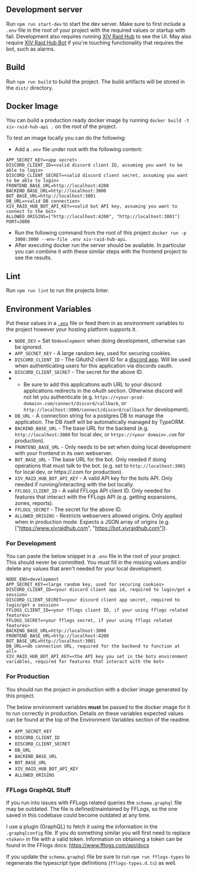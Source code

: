 ## Development server

Run `npm run start-dev` to start the dev server. Make sure to first include a `.env` file in the root of your project with the required values or startup with fail. Development also requires running [XIV Raid Hub](https://github.com/smithk58/xiv-raid-hub) to see the UI. May also require [XIV Raid Hub Bot](https://github.com/smithk58/xiv-raid-hub-bot) if you're touching functionality that requires the bot, such as alarms.

## Build

Run `npm run build` to build the project. The build artifacts will be stored in the `dist/` directory.

## Docker Image

You can build a production ready docker image by running `docker build -t xiv-raid-hub-api .` on the root of the project.

To test an image locally you can do the following:
* Add a `.env` file under root with the following content:
```
APP_SECRET_KEY=<app secret>
DISCORD_CLIENT_ID=<valid discord client ID, assuming you want to be able to login>
DISCORD_CLIENT_SECRET=<valid discord client secret, assuming you want to be able to login>
FRONTEND_BASE_URL=http://localhost:4200
BACKEND_BASE_URL=http://localhost:3000
BOT_BASE_URL=http://localhost:3001
DB_URL=<valid DB connection>
XIV_RAID_HUB_BOT_API_KEY=<valid bot API key, assuming you want to connect to the bot>
ALLOWED_ORIGINS=["http://localhost:4200", "http://localhost:3001"]
PORT=3000

```
* Run the following command from the root of this project `docker run -p 3000:3000 --env-file .env xiv-raid-hub-api`.
* After executing docker run the server should be available. In particular you can combine it with these similar steps with the frontend project to see the results.

## Lint

Run `npm run lint` to run the projects linter.

## Environment Variables
Put these values in a [`.env`](https://www.npmjs.com/package/dotenv) file or feed them in as environment variables to the
project however your hosting platform supports it. 
* `NODE_DEV` = Set to`development` when doing development, otherwise can be ignored.
* `APP_SECRET_KEY` - A large random key, used for securing cookies.
* `DISCORD_CLIENT_ID` - The OAuth2 client ID for a [discord app](https://discord.com/developers/applications). Will be used when authenticating users for this application via discords oauth.
* `DISCORD_CLIENT_SECRET` - The secret for the above ID.
* * Be sure to add this applications auth URL to your discord applications redirects in the oAuth section. Otherwise discord will not let you
authenticate (e.g. `https://<your-prod-domain>.com/connect/discord/callback`, or `http://localhost:3000/connect/discord/callback` for development).
* `DB_URL` - A connection string for a postgres DB to manage the application. The DB itself will be automatically managed by TypeORM.
* `BACKEND_BASE_URL` - The base URL for the backend (e.g. `http://localhost:3000` for local dev, or `https://<your domain>.com` for production).
* `FRONTEND_BASE_URL` - Only needs to be set when doing local development with your frontend in its own webserver.
* `BOT_BASE_URL` - The base URL for the bot. Only needed if doing operations that must talk to the bot. (e.g. set to `http://localhost:3001` for local dev, or https://<your bots domain>.com for production).
* `XIV_RAID_HUB_BOT_API_KEY` - A valid API key for the bots API. Only needed if running/interacting with the bot locally.
* `FFLOGS_CLIENT_ID` - A valid FFLogs API client ID. Only needed for features that interact with the FFLogs API (e.g. getting expansions, zones, reports).
* `FFLOGS_SECRET` - The secret for the above ID.
* `ALLOWED_ORIGINS` - Restricts webservers allowed origins. Only applied when in production mode. Expects a JSON array of origins (e.g. ["https://www.xivraidhub.com", "https://bot.xivraidhub.com"]).
### For Development
You can paste the below snippet in a `.env` file in the root of your project. This should never be committed. You must fill in
the missing values and/or delete any values that aren't needed for your local development.
```
NODE_ENV=development
APP_SECRET_KEY=<large random key, used for securing cookies>
DISCORD_CLIENT_ID=<your discord client app id, required to login/get a session>
DISCORD_CLIENT_SECRET=<your discord client app secret, required to login/get a session>
FFLOGS_CLIENT_ID=<your fflogs client ID, if your using fflogs related features>
FFLOGS_SECRET=<your fflogs secret, if your using fflogs related features>
BACKEND_BASE_URL=http://localhost:3000
FRONTEND_BASE_URL=http://localhost:4200
BOT_BASE_URL=http://localhost:3001
DB_URL=<db connection URL, required for the backend to function at all>
XIV_RAID_HUB_BOT_API_KEY=<the API key you set in the bots environment variables, required for features that interact with the bot>
```
### For Production
You should run the project in production with a docker image generated by this project.

The below environment variables **must** be passed to the docker image for it to run correctly in production. Details on
these variables expected values can be found at the top of the Environment Variables section of the readme.
* `APP_SECRET_KEY`
* `DISCORD_CLIENT_ID`
* `DISCORD_CLIENT_SECRET`
* `DB_URL`
* `BACKEND_BASE_URL`
* `BOT_BASE_URL`
* `XIV_RAID_HUB_BOT_API_KEY`
* `ALLOWED_ORIGINS`

### FFLogs GraphQL Stuff
If you run into issues with FFLogs related queries the `schema.graphql` file may be outdated. The file is defined/maintained by FFLogs, so the one saved in this codebase could become outdated at any time.

I use a plugin (GraphQL) to fetch it using the information in the `.graphqlconfig` file. If you do something similar you will first need to replace `<token>` in file with a valid token. Information on obtaining a token can be found in the FFlogs docs: https://www.fflogs.com/api/docs 

If you update the `schema.graphql` file be sure to run `npm run fflogs-types` to regenerate the typescript type definitions (`fflogs-types.d.ts`) as well.
